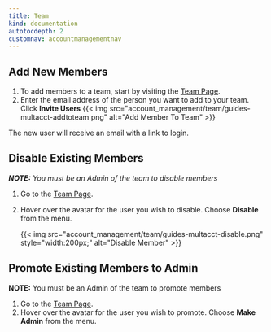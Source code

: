 ```yaml
---
title: Team
kind: documentation
autotocdepth: 2
customnav: accountmanagementnav
---
```


## Add New Members

1. To add members to a team, start by visiting the [Team Page][1].
2. Enter the email address of the person you want to add to your team. Click **Invite Users**
  {{< img src="account_management/team/guides-multacct-addtoteam.png" alt="Add Member To Team" >}}

The new user will receive an email with a link to login.

## Disable Existing Members
***NOTE:** You must be an Admin of the team to disable members*

1. Go to the [Team Page][1].
2. Hover over the avatar for the user you wish to disable. Choose **Disable** from the menu.

    {{< img src="account_management/team/guides-multacct-disable.png" style="width:200px;" alt="Disable Member" >}}

## Promote Existing Members to Admin

**NOTE:** You must be an Admin of the team to promote members

1. Go to the [Team Page][1].
2. Hover over the avatar for the user you wish to promote. Choose **Make Admin** from the menu.

[1]: https://app.datadoghq.com/account/team
